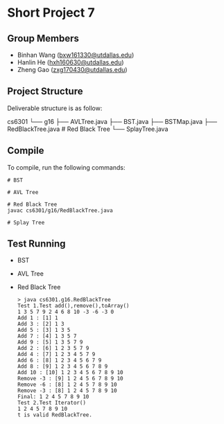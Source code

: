 Short Project 7
================

Group Members
-------------

- Binhan Wang (bxw161330@utdallas.edu)
- Hanlin He (hxh160630@utdallas.edu)
- Zheng Gao (zxg170430@utdallas.edu)

Project Structure
-----------------

Deliverable structure is as follow:

  cs6301
  └── g16
      ├── AVLTree.java
      ├── BST.java
      ├── BSTMap.java
      ├── RedBlackTree.java       # Red Black Tree
      └── SplayTree.java

Compile
-------

To compile, run the following commands:

    # BST

    # AVL Tree

    # Red Black Tree
    javac cs6301/g16/RedBlackTree.java
    
    # Splay Tree
  


Test Running
------------

-   BST


-   AVL Tree



-   Red Black Tree

        > java cs6301.g16.RedBlackTree
        Test 1.Test add(),remove(),toArray()
        1 3 5 7 9 2 4 6 8 10 -3 -6 -3 0
        Add 1 : [1] 1
        Add 3 : [2] 1 3
        Add 5 : [3] 1 3 5
        Add 7 : [4] 1 3 5 7
        Add 9 : [5] 1 3 5 7 9
        Add 2 : [6] 1 2 3 5 7 9
        Add 4 : [7] 1 2 3 4 5 7 9
        Add 6 : [8] 1 2 3 4 5 6 7 9
        Add 8 : [9] 1 2 3 4 5 6 7 8 9
        Add 10 : [10] 1 2 3 4 5 6 7 8 9 10
        Remove -3 : [9] 1 2 4 5 6 7 8 9 10
        Remove -6 : [8] 1 2 4 5 7 8 9 10
        Remove -3 : [8] 1 2 4 5 7 8 9 10
        Final: 1 2 4 5 7 8 9 10
        Test 2.Test Iterator()
        1 2 4 5 7 8 9 10
        t is valid RedBlackTree.
